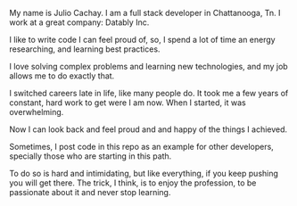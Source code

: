 My name is Julio Cachay. I am a full stack developer in Chattanooga, Tn. I work at a great company: Datably Inc.

I like to write code I can feel proud of, so, I spend a lot of time an energy researching, and learning best practices. 

I love solving complex problems and learning new technologies, and my job allows me to do exactly that.

I switched careers late in life, like many people do. It took me a few years of constant, hard work to get were I am now. When I started, it was overwhelming.

Now I can look back and feel proud and and happy of the things I achieved.

Sometimes, I post code in this repo as an example for other developers, specially those who are starting in this path. 

To do so is hard and intimidating, but like everything, if you keep pushing you will get there. The trick, I think, is to enjoy the profession, to be passionate about it and never stop learning.



